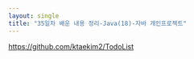```yaml
---
layout: single
title: "35일차 배운 내용 정리-Java(18)-자바 개인프로젝트"
---
```

<a href='https://github.com/ktaekim2/TodoList'>https://github.com/ktaekim2/TodoList<a>